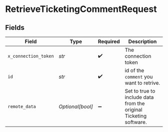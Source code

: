 # RetrieveTicketingCommentRequest


## Fields

| Field                                                             | Type                                                              | Required                                                          | Description                                                       |
| ----------------------------------------------------------------- | ----------------------------------------------------------------- | ----------------------------------------------------------------- | ----------------------------------------------------------------- |
| `x_connection_token`                                              | *str*                                                             | :heavy_check_mark:                                                | The connection token                                              |
| `id`                                                              | *str*                                                             | :heavy_check_mark:                                                | id of the `comment` you want to retrive.                          |
| `remote_data`                                                     | *Optional[bool]*                                                  | :heavy_minus_sign:                                                | Set to true to include data from the original Ticketing software. |